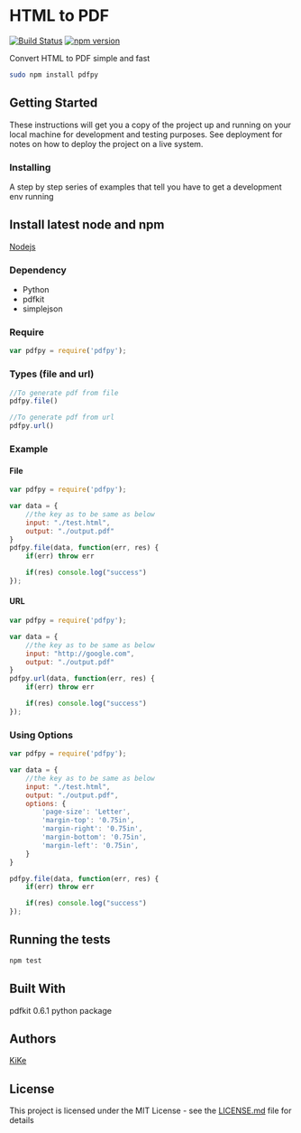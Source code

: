 # HTML to PDF
[![Build Status](https://travis-ci.org/keerthi16/pdfpy.svg?branch=master)](https://travis-ci.org/keerthi16/pdfpy)
[![npm version](https://badge.fury.io/js/pdfpy.svg)](https://badge.fury.io/js/pdfpy)

Convert HTML to PDF simple and fast

```bash
sudo npm install pdfpy
```

## Getting Started

These instructions will get you a copy of the project up and running on your local machine for development and testing purposes. See deployment for notes on how to deploy the project on a live system.

### Installing

A step by step series of examples that tell you have to get a development env running

## Install latest node and npm
[Nodejs](https://nodejs.org/en/download/package-manager/#debian-and-ubuntu-based-linux-distributions)

### Dependency

* Python
* pdfkit
* simplejson

### Require

```javascript
var pdfpy = require('pdfpy');
```

### Types (file and url)

```javascript
//To generate pdf from file
pdfpy.file()
```

```javascript
//To generate pdf from url
pdfpy.url()
```

### Example


#### File
```javascript
var pdfpy = require('pdfpy');

var data = {
    //the key as to be same as below
    input: "./test.html",
    output: "./output.pdf"
}
pdfpy.file(data, function(err, res) {
    if(err) throw err

    if(res) console.log("success")
});
```

#### URL
```javascript
var pdfpy = require('pdfpy');

var data = {
    //the key as to be same as below
    input: "http://google.com",
    output: "./output.pdf"
}
pdfpy.url(data, function(err, res) {
    if(err) throw err

    if(res) console.log("success")
});
```

### Using Options

```javascript
var pdfpy = require('pdfpy');

var data = {
    //the key as to be same as below
    input: "./test.html",
    output: "./output.pdf",
    options: {
        'page-size': 'Letter',
        'margin-top': '0.75in',
        'margin-right': '0.75in',
        'margin-bottom': '0.75in',
        'margin-left': '0.75in',
    }
}

pdfpy.file(data, function(err, res) {
    if(err) throw err

    if(res) console.log("success")
});

```

## Running the tests

```bash
npm test
```

## Built With

pdfkit 0.6.1 python package

## Authors
[KiKe](http://kike.co.in)

## License

This project is licensed under the MIT License - see the [LICENSE.md](./LICENSE) file for details